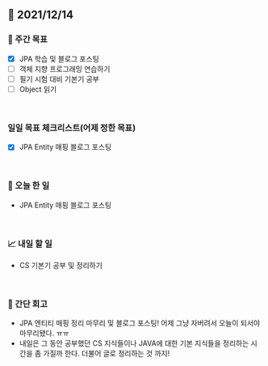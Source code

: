 ## 📅 2021/12/14


### 👏 주간 목표

- [x] JPA 학습 및 블로그 포스팅
- [ ] 객체 지향 프로그래밍 연습하기
- [ ] 필기 시험 대비 기본기 공부
- [ ] Object 읽기

<br/>

### 일일 목표 체크리스트(어제 정한 목표)

- [x] JPA Entity 매핑 블로그 포스팅

<br/>

### 💯 오늘 한 일

- JPA Entity 매핑 블로그 포스팅

<br/>

### 📈 내일 할 일

- CS 기본기 공부 및 정리하기

<br/>

### 🤔 간단 회고

- JPA 엔티티 매핑 정리 마무리 및 블로그 포스팅! 어제 그냥 자버려서 오늘이 되서야 마무리됐다. ㅠㅠ
- 내일은 그 동안 공부했던 CS 지식들이나 JAVA에 대한 기본 지식들을 정리하는 시간을 좀 가질까 한다. 
더불어 글로 정리하는 것 까지!


